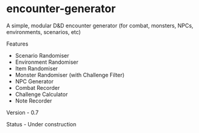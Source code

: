 # encounter-generator
A simple, modular D&amp;D encounter generator (for combat, monsters, NPCs, environments, scenarios, etc)

Features

+ Scenario Randomiser
+ Environment Randomiser
+ Item Randomiser
+ Monster Randomiser (with Challenge Filter)
+ NPC Generator
+ Combat Recorder
+ Challenge Calculator
+ Note Recorder

Version - 0.7

Status - Under construction
